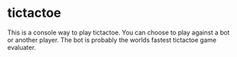 # tictactoe

This is a console way to play tictactoe.
You can choose to play against a bot or another player.
The bot is probably the worlds fastest tictactoe game evaluater.
